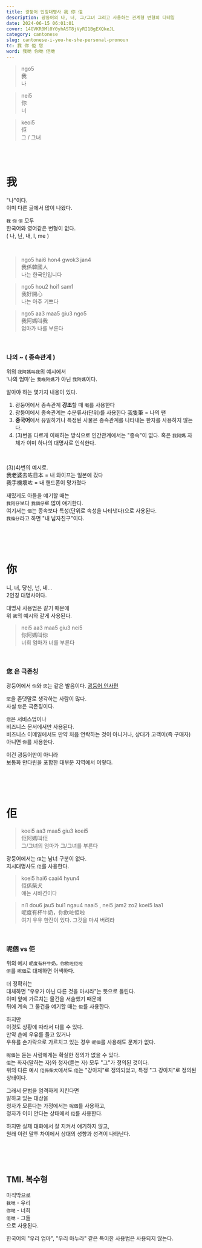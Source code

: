 ```yaml
---
title: 광둥어 인칭대명사 我 你 佢
description: 광둥어의 나, 너, 그/그녀 그리고 사용하는 관계형 변형의 디테일
date: 2024-06-15 06:01:01
cover: 14GVKR0Ml0Y0yhAST8jVyRI1BgEXQkeJL
category: cantonese
slug: cantonese-i-you-he-she-personal-pronoun
tc: 我 你 佢 您
word: 我哋 你哋 佢哋
---
```


> ngo5  
> 我  
> 나

> nei5  
> 你  
> 너

> keoi5  
> 佢  
> 그 / 그녀

<br><br>

# 我

"나"이다.  
이미 다른 글에서 많이 나왔다.

`我` `你` `佢` 모두  
한국어와 영어같은 변형이 없다.  
( 나, 난, 내, I, me )

<br>

> ngo5 hai6 hon4 gwok3 jan4  
> 我係韓國人  
> 나는 한국인입니다

> ngo5 hou2 hoi1 sam1  
> 我好開心  
> 나는 아주 기쁘다

> ngo5 aa3 maa5 giu3 ngo5  
> 我阿媽叫我  
> 엄마가 나를 부른다

<br>

### 나의 ~ ( 종속관계 )

위의 `我阿媽叫我`의 예시에서  
'나의 엄마'는 `我嘅阿媽`가 아닌 `我阿媽`이다.

알아야 하는 몇가지 내용이 있다.

1. 광둥어에서 종속관계 **강조**할 때 `嘅`를 사용한다
2. 광둥어에서 종속관계는 수분류사(단위)를 사용한다 我隻筆 = 나의 팬
3. **중국어**에서 유일하거나 특정된 사물은 종속관계를 나타내는 한자를 사용하지 않는다.
4. (3)번을 다르게 이해하는 방식으로 인간관계에서는 "종속"이 없다. 혹은 `我阿媽` 자체가 이미 하나의 대명사로 인식한다.

<br>

(3)(4)번의 예시로.  
我老婆去咗日本 = 내 와이프는 일본에 갔다  
我手機壞咗 = 내 핸드폰이 망가졌다

재밌게도 아들을 얘기할 때는  
`我阿仔`보다 `我個仔`로 많이 얘기한다.  
여기서는 `個`는 종속보다 특성(단위로 속성을 나타낸다)으로 사용된다.  
`我條仔`라고 하면 "내 남자친구"이다.

<br><br><br>

# 你

니, 너, 당신, 넌, 네...  
2인칭 대명사이다.

대명사 사용법은 같기 때문에  
위 `我`의 예시와 같게 사용된다.

> nei5 aa3 maa5 giu3 nei5  
> 你阿媽叫你  
> 너희 엄마가 너를 부른다

<br>

### 您 은 극존칭

광둥어에서 `你`와 `您`는 같은 발음이다. [광둥어 인사편](/blog/cantonese-hello-neihou)

`您`을 존댓말로 생각하는 사람이 많다.  
사실 `您`은 극존칭이다.

`您`은 서비스업이나  
비즈니스 문서에서만 사용된다.  
비즈니스 이메일에서도 만약 처음 연락하는 것이 아니거나, 상대가 고객이(즉 구매자) 아니면 `你`를 사용한다.

이건 광둥어만이 아니라  
보통화 만다린을 포함한 대부분 지역에서 이렇다.

<br><br><br>

# 佢

> koei5 aa3 maa5 giu3 koei5  
> 佢阿媽叫佢  
> 그/그녀의 엄마가 그/그녀를 부른다

광둥어에서는 `佢`는 남녀 구분이 없다.  
지시대명사도 `佢`를 사용한다.

> koei5 hai6 caai4 hyun4  
> 佢係柴犬  
> 얘는 시바견이다

> ni1 dou6 jau5 bui1 ngau4 naai5 , nei5 jam2 zo2 koei5 laa1  
> 呢度有杯牛奶，你飲咗佢啦  
> 여기 우유 한잔이 있다. 그것을 마셔 버려라

<br>

### 呢個 vs 佢

위의 예시 `呢度有杯牛奶，你飲咗佢啦`  
`佢`를 `呢個`로 대체하면 어색하다.

더 정확히는  
대체하면 "우유가 아닌 다른 것을 마시라"는 뜻으로 들린다.  
이미 앞에 가르치는 물건을 서술했기 때문에  
뒤에 계속 그 물건을 얘기할 때는 `佢`를 사용한다.

하지만  
이것도 상황에 따라서 다를 수 있다.  
만약 손에 우유를 들고 있거나  
우유를 손가락으로 가르치고 있는 경우 `呢個`를 사용해도 문제가 없다.

`呢個`는 듣는 사람에게는 확실한 정의가 없을 수 있다.  
`佢`는 화자(말하는 자)와 청자(듣는 자) 모두 "그"가 정의된 것이다.  
위의 다른 예시 `佢係柴犬`에서도 `佢`는 "강아지"로 정의되었고, 특정 "그 강아지"로 정의된 상태이다.

그래서 문법을 엄격하게 지킨다면  
말하고 있는 대상을  
청자가 모른다는 가정에서는 `呢個`를 사용하고,  
청자가 이미 안다는 상태에서 `佢`를 사용한다.

하지만 실제 대화에서 잘 지켜서 얘기하지 않고,  
원래 이런 말투 차이에서 상대의 성향과 성격이 나타난다.

<br><br><br>

## TMI. 복수형

마직막으로  
`我哋` - 우리  
`你哋` - 너희  
`佢哋` - 그들  
으로 사용된다.

한국어의 "우리 엄마", "우리 마누라" 같은 특이한 사용법은 사용되지 않는다.
